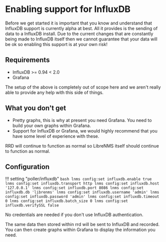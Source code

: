 # Enabling support for InfluxDB

Before we get started it is important that you know and understand
that InfluxDB support is currently alpha at best. All it provides is
the sending of data to a InfluxDB install. Due to the current changes
that are constantly being made to InfluxDB itself then we cannot
guarantee that your data will be ok so enabling this support is at
your own risk!

## Requirements

- InfluxDB >= 0.94 < 2.0
- Grafana

The setup of the above is completely out of scope here and we aren't
really able to provide any help with this side of things.

## What you don't get

- Pretty graphs, this is why at present you need Grafana. You need to
  build your own graphs within Grafana.
- Support for InfluxDB or Grafana, we would highly recommend that you
  have some level of experience with these.

RRD will continue to function as normal so LibreNMS itself should
continue to function as normal.

## Configuration

!!! setting "poller/influxdb"
    ```bash
    lnms config:set influxdb.enable true
    lnms config:set influxdb.transport http
    lnms config:set influxdb.host '127.0.0.1'
    lnms config:set influxdb.port 8086
    lnms config:set influxdb.db 'librenms'
    lnms config:set influxdb.username 'admin'
    lnms config:set influxdb.password 'admin'
    lnms config:set influxdb.timeout 0
    lnms config:set influxdb.batch_size 0
    lnms config:set influxdb.verifySSL false
    ```

No credentials are needed if you don't use InfluxDB authentication.

The same data then stored within rrd will be sent to InfluxDB and
recorded. You can then create graphs within Grafana to display the
information you need.
